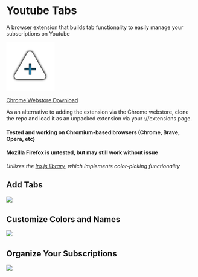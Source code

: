 # Youtube Tabs
A browser extension that builds tab functionality to easily manage your subscriptions on Youtube

![](icon.png)

[Chrome Webstore Download](https://chrome.google.com/webstore/detail/subscription-folders-for/jfdifkfmidcljpedkckpampdeffhlfhn)

As an alternative to adding the extension via the Chrome webstore, clone the repo and load it as an unpacked extension via your ://extensions page.

#### Tested and working on Chromium-based browsers (Chrome, Brave, Opera, etc)
#### Mozilla Firefox is untested, but may still work without issue

*Utilizes the [Iro.js library](https://iro.js.org/), which implements color-picking functionality*

## Add Tabs
![](https://i.imgur.com/pP4UMRx.gif)

## Customize Colors and Names
![](https://i.imgur.com/kkcO61I.gif)

## Organize Your Subscriptions
![](https://i.imgur.com/IqTzINv.gif)
